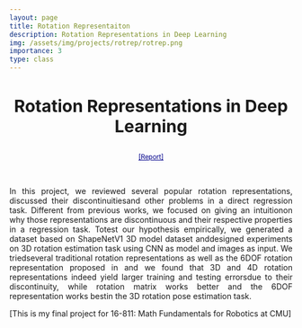 ```yaml
---
layout: page
title: Rotation Representaiton
description: Rotation Representations in Deep Learning
img: /assets/img/projects/rotrep/rotrep.png
importance: 3
type: class
---
```




<h3 style="text-align: center;font-size:30px"> Rotation Representations in Deep Learning </h3>
<p  align="center">
<a  style="color:darkblue;font-size:1.2vw" href="../../assets/pdf/Rotation_DL.pdf">[Report]</a>
</p>

<div class="row">
    <div class="col-sm mt-3 mt-md-0" align="center">
        <img class="img-fluid rounded z-depth-1" src="{{ '/assets/img/projects/rotrep/rotrep_teaser.png' | relative_url }}" alt="" title="example image"/>
    </div>
</div>

<br>
<p  align="justify">
    In this project, we reviewed several popular rotation representations, discussed their discontinuitiesand  other  problems  in  a  direct  regression  task.   Different  from  previous works,  we  focused  on  giving  an  intuitionon why those representations are discontinuous and their respective properties in a regression task.  Totest our hypothesis empirically, we generated a dataset based on ShapeNetV1 3D model dataset anddesigned experiments on 3D rotation estimation task using CNN as model and images as input.  We triedseveral traditional rotation representations as well as the 6DOF rotation representation proposed in and we found that 3D and 4D rotation representations indeed yield larger training and testing errorsdue to their discontinuity, while rotation matrix works better and the 6DOF representation works bestin the 3D rotation pose estimation task.

</p>

[This is my final project for 16-811: Math Fundamentals for Robotics at CMU]




